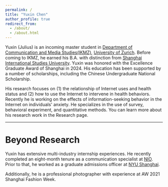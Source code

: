 ```yaml
---
permalink: /
title: "Yuxin Chen"
author_profile: true
redirect_from: 
  - /about/
  - /about.html
---
```


Yuxin (Julius) is an incoming master student in [Department of Communication and Media Studies(IKMZ)](https://www.ikmz.uzh.ch/en.html), [University of Zurich](https://www.uzh.ch/en.html). Before coming to IKMZ, he earned his B.A. with distinction from [Shanghai International Studies University](https://en.shisu.edu.cn/). Yuxin was honored with the Excellence Graduate Award of Shanghai in 2024. His education has been supported by a number of scholarships, including the Chinese Undergraduate National Scholarship.

His research focuses on (1) the relationship of Internet uses and health status and (2) how to use the Internet to intervene in health behaviors. Recently he is working on the effects of information-seeking behavior in the Internet on individuals' anxiety. He specializes in the use of survey, behavioral experiment, and quantitative methods. You can learn more about his research work in the Research page.

---


Beyond Research
======
Yuxin has extensive multi-industry internship experiences. He recently completed an eight-month tenure as a communication specialist at [NIO](https://www.nio.com/?noredirect=). Prior to that, he worked as a graduate admissions officer at [NYU Shanghai](https://shanghai.nyu.edu/).

Additionally, he is a professional photographer with experience at AW 2021 Shanghai Fashion Week.
